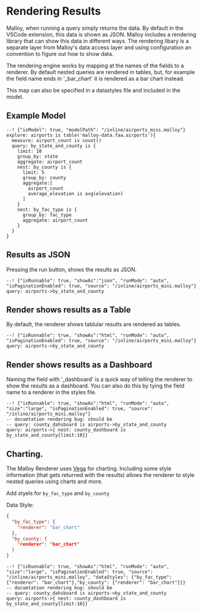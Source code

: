 # Rendering Results

Malloy, when running a query simply returns the data.  By default in the VSCode extension,
this data is shown as JSON.  Malloy includes a rendering library that can show this data in different ways.
The rendering libary is a separate layer from Malloy's data access layer and using configuration an
convention to figure out how to show data.

The rendering engine works by mapping at the names of the fields to a renderer.
By default nested queries are rendered in tables, but, for example the field name ends in '_bar_chart' it is rendered as a bar chart instead.

This map can also be specified in a datastyles file and included in the model.

## Example Model

```malloy
--! {"isModel": true, "modelPath": "/inline/airports_mini.malloy"}
explore: airports is table('malloy-data.faa.airports'){
  measure: airport_count is count()
  query: by_state_and_county is {
    limit: 10
    group_by: state
    aggregate: airport_count
    nest: by_county is {
      limit: 5
      group_by: county
      aggregate:[
        airport_count
        average_elevation is avg(elevation)
      ]
    }
    nest: by_fac_type is {
      group_by: fac_type
      aggregate: airport_count
    }
  }
}
```

## Results as JSON
Pressing the run button, shows the results as JSON.

```malloy
--! {"isRunnable": true, "showAs":"json", "runMode": "auto", "isPaginationEnabled": true, "source": "/inline/airports_mini.malloy"}
query: airports->by_state_and_county
```


## Render shows results as a Table
By default, the renderer shows tablular results are rendered as tables.
```malloy
--! {"isRunnable": true, "showAs":"html", "runMode": "auto", "isPaginationEnabled": true, "source": "/inline/airports_mini.malloy"}
query: airports->by_state_and_county
```

## Render shows results as a Dashboard
Naming the field with '_dashboard' is a quick way of telling the renderer to show the results as a dashboard.  You can also do this
by tying the field name to a renderer in the styles file.

```malloy
--! {"isRunnable": true, "showAs":"html", "runMode": "auto", "size":"large", "isPaginationEnabled": true, "source": "/inline/airports_mini.malloy"}
-- documtation rendering bug: should be
-- query: county_dahsboard is airports->by_state_and_county
query: airports->{ nest: county_dashboard is by_state_and_county{limit:10}}

```

## Charting.
The Malloy Renderer uses [Vega](https://vega.github.io/vega-lite/) for charting.  Including some style information (that gets returned with the results) allows the renderer to
style nested queries using charts and more.

Add styels for `by_fac_type` and `by_county`

Data Style:
```json
{
  "by_fac_type": {
    "renderer": "bar_chart"
  },
  "by_county: {
    "renderer": "bar_chart"
  }
}
```

```malloy
--! {"isRunnable": true, "showAs":"html", "runMode": "auto", "size":"large", "isPaginationEnabled": true, "source": "/inline/airports_mini.malloy", "dataStyles": {"by_fac_type": {"renderer": "bar_chart"},"by_county": {"renderer": "bar_chart"}}}
-- documtation rendering bug: should be
-- query: county_dahsboard is airports->by_state_and_county
query: airports->{ nest: county_dashboard is by_state_and_county{limit:10}}
```

